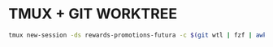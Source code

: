 # TMUX + GIT WORKTREE

```bash
tmux new-session -ds rewards-promotions-futura -c $(git wtl | fzf | awk '{print $1}')
```
